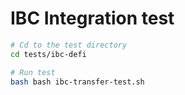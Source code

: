 # IBC Integration test

```bash
# Cd to the test directory
cd tests/ibc-defi

# Run test
bash bash ibc-transfer-test.sh
```
